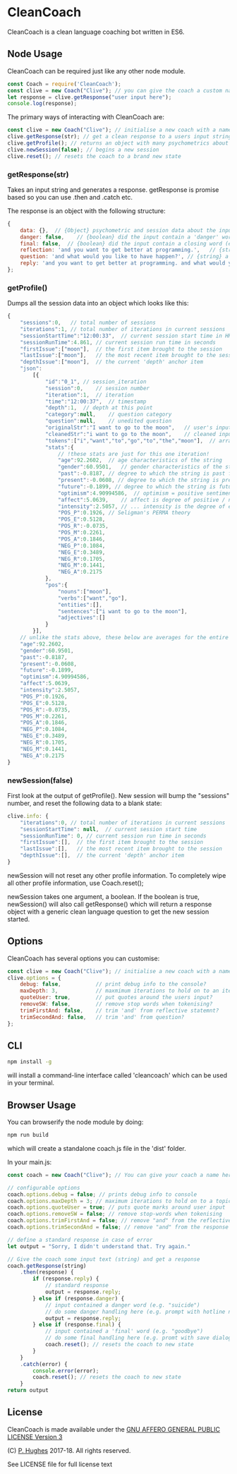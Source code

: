 # CleanCoach

CleanCoach is a clean language coaching bot written in ES6.

## Node Usage
CleanCoach can be required just like any other node module.

```javascript
const Coach = require('CleanCoach');
const clive = new Coach("Clive"); // you can give the coach a custom name here
let response = clive.getResponse("user input here");
console.log(response);
```

The primary ways of interacting with CleanCoach are:
```javascript
const clive = new Coach("Clive"); // initialise a new coach with a name
clive.getResponse(str); // get a clean response to a users input string
clive.getProfile(); // returns an object with many psychometrics about the session so for
clive.newSession(false); // begins a new session
clive.reset(); // resets the coach to a brand new state
```

### getResponse(str)

Takes an input string and generates a response. getResponse is promise based so you can use .then and .catch etc.

The response is an object with the following structure:

```javascript
{
    data: {},  // {Object} psychometric and session data about the input
    danger: false,    // {boolean} did the input contain a 'danger' word (e.g. suicide)?
    final: false,  // {boolean} did the input contain a closing word (e.g. goodbye)?
    reflection: 'and you want to get better at programming.',   // {string} a reflective statement
    question: 'and what would you like to have happen?', // {string} a clean coaching question
    reply: 'and you want to get better at programming. and what would you like to have happen?',    // {string} reflection + question
};
```

### getProfile()

Dumps all the session data into an object which looks like this:

```javascript
{
    "sessions":0,   // total number of sessions
    "iterations":1, // total number of iterations in current sessions
    "sessionStartTime":"12:00:33",  // current session start time in HH:mm:ss
    "sessionRunTime":4.861, // current session run time in seconds
    "firstIssue":["moon"],  // the first item brought to the session
    "lastIssue":["moon"],   // the most recent item brought to the session
    "depthIssue":["moon"],  // the current 'depth' anchor item
    "json":
        [{
            "id":"0_1", // session_iteration
            "session":0,    // session number
            "iteration":1,  // iteration 
            "time":"12:00:37",  // timestamp
            "depth":1,  // depth at this point
            "category":null,    // question category
            "question":null,    // unedited question
            "originalStr":"I want to go to the moon",   // user's input
            "cleanedStr":"i want to go to the moon",    // cleaned input
            "tokens":["i","want","to","go","to","the","moon"],  // array of tokens
            "stats":{
                // !these stats are just for this one iteration!
                "age":92.2602,  // age characteristics of the string
                "gender":60.9501,   // gender characteristics of the string
                "past":-0.8187, // degree to which the string is past focused
                "present":-0.0608, // degree to which the string is present focused
                "future":-0.1899, // degree to which the string is future focused
                "optimism":4.90994586,  // optimism = positive sentiment + future focus
                "affect":5.0639,    // affect is degree of positive / negative sentiment...
                "intensity":2.5057, // ... intensity is the degree of exageration of that affect
                "POS_P":0.1926, // Seligman's PERMA theory
                "POS_E":0.5128,
                "POS_R":-0.0735,
                "POS_M":0.2261,
                "POS_A":0.1846,
                "NEG_P":0.1084,
                "NEG_E":0.3489,
                "NEG_R":0.1705,
                "NEG_M":0.1441,
                "NEG_A":0.2175
            },
            "pos":{
                "nouns":["moon"],
                "verbs":["want","go"],
                "entities":[],
                "sentences":["i want to go to the moon"],
                "adjectives":[]
            }
        }],
    // unlike the stats above, these below are averages for the entire session
    "age":92.2602,
    "gender":60.9501,
    "past":-0.8187,
    "present":-0.0608,
    "future":-0.1899,
    "optimism":4.90994586,
    "affect":5.0639,
    "intensity":2.5057,
    "POS_P":0.1926,
    "POS_E":0.5128,
    "POS_R":-0.0735,
    "POS_M":0.2261,
    "POS_A":0.1846,
    "NEG_P":0.1084,
    "NEG_E":0.3489,
    "NEG_R":0.1705,
    "NEG_M":0.1441,
    "NEG_A":0.2175
}
```

### newSession(false)

First look at the output of getProfile(). New session will bump the "sessions" number, and reset the following data to a blank state:
```javascript
clive.info: {
    "iterations":0, // total number of iterations in current sessions
    "sessionStartTime": null,  // current session start time
    "sessionRunTime": 0, // current session run time in seconds
    "firstIssue":[],  // the first item brought to the session
    "lastIssue":[],   // the most recent item brought to the session
    "depthIssue":[],  // the current 'depth' anchor item
}
```
newSession will not reset any other profile information. To completely wipe all other profile information, use Coach.reset();

newSession takes one argument, a boolean. If the boolean is true, newSession() will also call getResponse() which will return a response object with a generic clean language question to get the new session started.

## Options
CleanCoach has several options you can customise:
```javascript
const clive = new Coach("Clive"); // initialise a new coach with a name
clive.options = {
    debug: false,           // print debug info to the console?
    maxDepth: 3,            // maxmimum iterations to hold on to an item
    quoteUser: true,        // put quotes around the users input?
    removeSW: false,        // remove stop words when tokenising?
    trimFirstAnd: false,    // trim 'and' from reflective statemnt?
    trimSecondAnd: false,   // trim 'and' from question?
};
```

## CLI
```sh
npm install -g
```
will install a command-line interface called 'cleancoach' which can be used in your terminal.

## Browser Usage
You can browserify the node module by doing:
```sh
npm run build
```
which will create a standalone coach.js file in the 'dist' folder.

In your main.js:
```javascript
const coach = new Coach("Clive"); // You can give your coach a name here

// configurable options
coach.options.debug = false; // prints debug info to console
coach.options.maxDepth = 3; // maximum iterations to hold on to a topic
coach.options.quoteUser = true; // puts quote marks around user input
coach.options.removeSW = false; // remove stop-words when tokenising
coach.options.trimFirstAnd = false; // remove "and" from the reflective statement
coach.options.trimSecondAnd = false; // remove "and" from the response question

// define a standard response in case of error
let output = "Sorry, I didn't understand that. Try again."

// Give the coach some input text (string) and get a response
coach.getResponse(string)
    .then(response) {
        if (response.reply) {
            // standard response
            output = response.reply;
        } else if (response.danger) {
            // input contained a danger word (e.g. "suicide")
            // do some danger handling here (e.g. prompt with hotline number)
            output = response.reply;
        } else if (response.final) {
            // input contained a 'final' word (e.g. "goodbye")
            // do some final handling here (e.g. promt with save dialogue)
            coach.reset(); // resets the coach to new state
        }
    }
    .catch(error) {
        console.error(error);
        coach.reset(); // resets the coach to new state
    }
return output
```

## License
CleanCoach is made available under the [GNU AFFERO GENERAL PUBLIC LICENSE Version 3](https://www.gnu.org/licenses/agpl-3.0.en.html)

(C) [P. Hughes](https://www.phugh.es) 2017-18. All rights reserved.

See LICENSE file for full license text